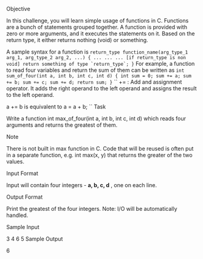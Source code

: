 Objective

In this challenge, you will learn simple usage of functions in C. Functions are a bunch of statements grouped together. A function is provided with zero or more arguments, and it executes the statements on it. Based on the return type, it either returns nothing (void) or something.

A sample syntax for a function is
``
	return_type function_name(arg_type_1 arg_1, arg_type_2 arg_2, ...) {
		...
		...
		...
		[if return_type is non void]
			return something of type `return_type`;
	}
``
For example, a function to read four variables and return the sum of them can be written as
``
	int sum_of_four(int a, int b, int c, int d) {
		int sum = 0;
		sum += a;
		sum += b;
		sum += c;
		sum += d;
		return sum;
	}
``
``
+= : Add and assignment operator. It adds the right operand to the left operand and assigns the result to the left operand.

a += b is equivalent to a = a + b;
``
Task

Write a function int max_of_four(int a, int b, int c, int d) which reads four arguments and returns the greatest of them.

Note

There is not built in max function in C. Code that will be reused is often put in a separate function, e.g. int max(x, y) that returns the greater of the two values.

Input Format

Input will contain four integers - __a, b, c, d__ , one on each line.

Output Format

Print the greatest of the four integers.
Note: I/O will be automatically handled.

Sample Input

3
4
6
5
Sample Output

6